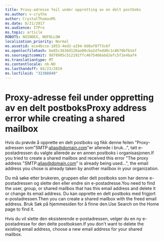 ```yaml
---
title: Proxy-adresse feil under oppretting av en delt postboks
ms.author: v-crytho
author: CrystalThomasMS
ms.date: 8/21/2017
ms.audience: ITPro
ms.topic: article
ROBOTS: NOINDEX, NOFOLLOW
localization_priority: Normal
ms.assetid: ece4bcce-1053-4ed3-a194-9d0af8f73c6f
ms.openlocfilehash: be85c3636d128ae80c6a2dfedd0c1c8670bfb1ef
ms.sourcegitcommit: 9d78905c512192ffc4675468abd2efc5f2e4baf4
ms.translationtype: MT
ms.contentlocale: nb-NO
ms.lasthandoff: 04/23/2019
ms.locfileid: "32388840"
---
```

# <a name="proxy-address-error-while-creating-a-shared-mailbox"></a><span data-ttu-id="fa78e-102">Proxy-adresse feil under oppretting av en delt postboks</span><span class="sxs-lookup"><span data-stu-id="fa78e-102">Proxy address error while creating a shared mailbox</span></span>

<span data-ttu-id="fa78e-103">Hvis du prøvde å opprette en delt postboks og fikk denne feilen "Proxy-adressen som"SMTP:alias@domain.com"er allerede i bruk...", tatt e-postadressen du valgte allerede av en annen postboks i organisasjonen.</span><span class="sxs-lookup"><span data-stu-id="fa78e-103">If you tried to create a shared mailbox and received this error "The proxy address "SMTP:alias@domain.com" is already being used…", the email address you chose is already taken by another mailbox in your organization.</span></span>
  
<span data-ttu-id="fa78e-104">Du må søke etter brukeren, gruppen eller delt postboks som har denne e-postadressen og slette den eller endre sin e-postadresse.</span><span class="sxs-lookup"><span data-stu-id="fa78e-104">You need to find the user, group, or shared mailbox that has this email address and delete it or change its email address.</span></span> <span data-ttu-id="fa78e-105">Du kan opprette en delt postboks med frigjort e-postadressen.</span><span class="sxs-lookup"><span data-stu-id="fa78e-105">Then you can create a shared mailbox with the freed email address.</span></span> <span data-ttu-id="fa78e-106">Bruk Søk på hjemmesiden for å finne den.</span><span class="sxs-lookup"><span data-stu-id="fa78e-106">Use Search on the Home page to find it.</span></span>
  
<span data-ttu-id="fa78e-107">Hvis du vil slette den eksisterende e-postadressen, velger du en ny e-postadresse for den delte postboksen.</span><span class="sxs-lookup"><span data-stu-id="fa78e-107">If you don't want to delete the existing email address, choose a new email address for your shared mailbox.</span></span>
  

